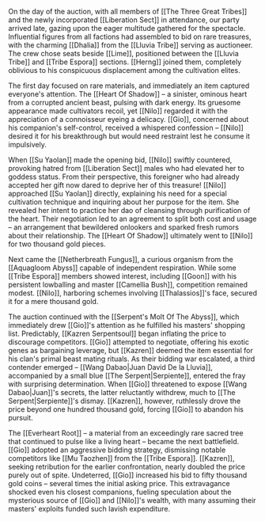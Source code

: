 On the day of the auction, with all members of [[The Three Great Tribes]] and the newly incorporated [[Liberation Sect]] in attendance, our party arrived late, gazing upon the eager multitude gathered for the spectacle. Influential figures from all factions had assembled to bid on rare treasures, with the charming [[Dhalia]] from the [[Lluvia Tribe]] serving as auctioneer. The crew chose seats beside [[Lime]], positioned between the [[Lluvia Tribe]] and [[Tribe Espora]] sections. [[Herng]] joined them, completely oblivious to his conspicuous displacement among the cultivation elites.

The first day focused on rare materials, and immediately an item captured everyone's attention. The [[Heart Of Shadow]] – a sinister, ominous heart from a corrupted ancient beast, pulsing with dark energy. Its gruesome appearance made cultivators recoil, yet [[Nilo]] regarded it with the appreciation of a connoisseur eyeing a delicacy. [[Gio]], concerned about his companion's self-control, received a whispered confession – [[Nilo]] desired it for his breakthrough but would need restraint lest he consume it impulsively.

When [[Su Yaolan]] made the opening bid, [[Nilo]] swiftly countered, provoking hatred from [[Liberation Sect]] males who had elevated her to goddess status. From their perspective, this foreigner who had already accepted her gift now dared to deprive her of this treasure! [[Nilo]] approached [[Su Yaolan]] directly, explaining his need for a special cultivation technique and inquiring about her purpose for the item. She revealed her intent to practice her dao of cleansing through purification of the heart. Their negotiation led to an agreement to split both cost and usage – an arrangement that bewildered onlookers and sparked fresh rumors about their relationship. The [[Heart Of Shadow]] ultimately went to [[Nilo]] for two thousand gold pieces.

Next came the [[Netherbreath Fungus]], a curious organism from the [[Aquagloom Abyss]] capable of independent respiration. While some [[Tribe Espora]] members showed interest, including [[Goon]] with his persistent lowballing and master [[Camellia Bush]], competition remained modest. [[Nilo]], harboring schemes involving [[Thalassios]]'s face, secured it for a mere thousand gold.

The auction continued with the [[Serpent's Molt Of The Abyss]], which immediately drew [[Gio]]'s attention as he fulfilled his masters' shopping list. Predictably, [[Kazren Serpentsoul]] began inflating the price to discourage competitors. [[Gio]] attempted to negotiate, offering his exotic genes as bargaining leverage, but [[Kazren]] deemed the item essential for his clan's primal beast mating rituals. As their bidding war escalated, a third contender emerged – [[Wang Dabao|Juan David De la Lluvia]], accompanied by a small blue [[The Serpent|Serpiente]], entered the fray with surprising determination. When [[Gio]] threatened to expose [[Wang Dabao|Juan]]'s secrets, the latter reluctantly withdrew, much to [[The Serpent|Serpiente]]'s dismay. [[Kazren]], however, ruthlessly drove the price beyond one hundred thousand gold, forcing [[Gio]] to abandon his pursuit.

The [[Everheart Root]] – a material from an exceedingly rare sacred tree that continued to pulse like a living heart – became the next battlefield. [[Gio]] adopted an aggressive bidding strategy, dismissing notable competitors like [[Mu Taozhen]] from the [[Tribe Espora]]. [[Kazren]], seeking retribution for the earlier confrontation, nearly doubled the price purely out of spite. Undeterred, [[Gio]] increased his bid to fifty thousand gold coins – several times the initial asking price. This extravagance shocked even his closest companions, fueling speculation about the mysterious source of [[Gio]] and [[Nilo]]'s wealth, with many assuming their masters' exploits funded such lavish expenditure.